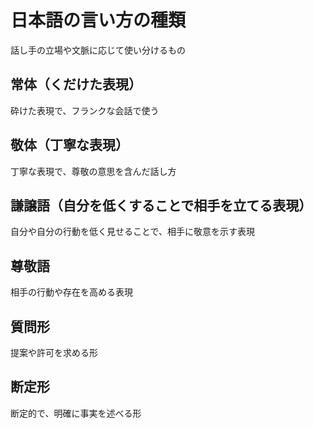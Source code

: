 # 日本語の言い方の種類

話し手の立場や文脈に応じて使い分けるもの

## 常体（くだけた表現）

砕けた表現で、フランクな会話で使う

## 敬体（丁寧な表現）

丁寧な表現で、尊敬の意思を含んだ話し方

## 謙譲語（自分を低くすることで相手を立てる表現）

自分や自分の行動を低く見せることで、相手に敬意を示す表現

## 尊敬語

相手の行動や存在を高める表現

## 質問形

提案や許可を求める形

## 断定形

断定的で、明確に事実を述べる形
